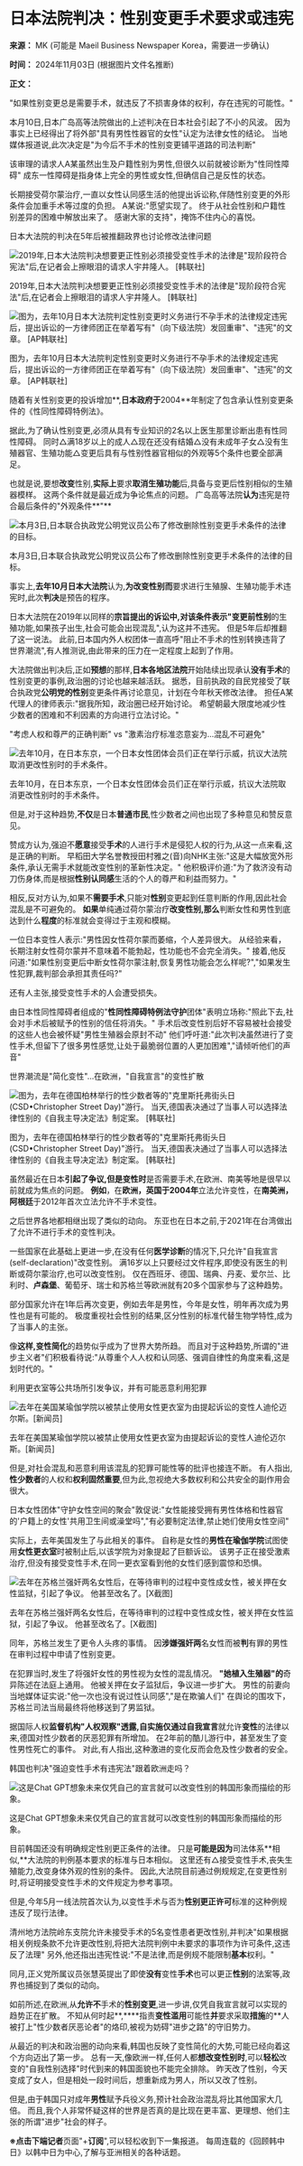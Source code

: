 # 日本法院判决：性别变更手术要求或违宪

**来源：** MK (可能是 Maeil Business Newspaper Korea，需要进一步确认)

**时间：** 2024年11月03日 (根据图片文件名推断)

**正文：**

"如果性别变更总是需要手术，就违反了不损害身体的权利，存在违宪的可能性。"

本月10日,日本广岛高等法院做出的上述判决在日本社会引起了不小的风波。 因为事实上已经得出了将外部"具有男性性器官的女性"认定为法律女性的结论。 当地媒体报道说,此次决定是"为今后不手术的性别变更铺平道路的司法判断"

该审理的请求人A某虽然出生及户籍性别为男性,但很久以前就被诊断为"性同性障碍" 成东一性障碍是指身体上完全的男性或女性,但确信自己是反性的状态。

长期接受荷尔蒙治疗,一直以女性认同感生活的他提出诉讼称,伴随性别变更的外形条件会加重手术等过度的负担。 A某说:"愿望实现了。 终于从社会性别和户籍性别差异的困难中解放出来了。 感谢大家的支持"，掩饰不住内心的喜悦。

日本大法院的判决在5年后被推翻政界也讨论修改法律问题

![2019年,日本大法院判决想要更正性别必须接受变性手术的法律是"现阶段符合宪法"后,在记者会上擦眼泪的请求人宇井隆人。 [韩联社]](https://wimg.mk.co.kr/news/cms/202411/03/news-p.v1.20240719.3a26b223b5cf4eee997f497cd92a9e24_P1.jpg)

2019年,日本大法院判决想要更正性别必须接受变性手术的法律是"现阶段符合宪法"后,在记者会上擦眼泪的请求人宇井隆人。 \[韩联社\]

![图为，去年10月日本大法院判定性别变更时义务进行不孕手术的法律规定违宪后，提出诉讼的一方律师团正在举着写有"（向下级法院）发回重审"、"违宪"的文章。 [AP韩联社]](https://wimg.mk.co.kr/news/cms/202411/03/news-p.v1.20240719.f03b37d203b74697beb41886f3925a6a_P1.jpg)

图为，去年10月日本大法院判定性别变更时义务进行不孕手术的法律规定违宪后，提出诉讼的一方律师团正在举着写有"（向下级法院）发回重审"、"违宪"的文章。 \[AP韩联社\]

随着有关性别变更的投诉增加**,**日本政府于**2004**年制定了包含承认性别变更条件的《性同性障碍特例法》。

据此,为了确认性别变更,必须从具有专业知识的2名以上医生那里诊断出患有性同性障碍。 同时△满18岁以上的成人△现在还没有结婚△没有未成年子女△没有生殖器官、生殖功能△变更后具有与性别性器官相似的外观等5个条件也要全部满足。

也就是说,要想**改变**性别,**实际上**要求**取消生殖功能**后,具备与变更后性别相似的生殖器模样。 这两个条件就是最近成为争论焦点的问题。 广岛高等法院**认为**违宪是符合最后条件的"外观条件**"**

![本月3日,日本联合执政党公明党议员公布了修改删除性别变更手术条件的法律的目标。](https://wimg.mk.co.kr/news/cms/202411/03/news-p.v1.20240719.c702fcd9094245d4a1ab4768014a2aa7_P1.jpg)

本月3日,日本联合执政党公明党议员公布了修改删除性别变更手术条件的法律的目标。

事实上,**去年10月日本大法院**认为,**为改变性别而**要求进行生殖腺、生殖功能手术违宪时,此次**判决**是预告的程序。

日本大法院在2019年以同样的**宗旨提出的诉讼中,**对该**条件表示"变更前性别**的生殖功能,如果孩子出生,社会可能会出现混乱",认为这并不违宪。 但是5年后却推翻了这一说法。 此前,日本国内外人权团体一直高呼"阻止不手术的性别转换违背了世界潮流",有人推测说,由此带来的压力在一定程度上起到了作用。

大法院做出判决后,正如**预想**的那样,**日本各地区法院**开始陆续出现承认**没有手术**的性别变更的事例,政治圈的讨论也越来越活跃。 据悉，目前执政的自民党接受了联合执政党**公明党的性别**变更条件再讨论意见，计划在今年秋天修改法律。 担任A某代理人的律师表示:"据我所知，政治圈已经开始讨论。 希望朝最大限度地减少性少数者的困难和不利因素的方向进行立法讨论。"

"考虑人权和尊严的正确判断" vs "激素治疗标准恣意妄为...混乱不可避免"

![去年10月，在日本东京，一个日本女性团体会员们正在举行示威，抗议大法院取消更改性别时的手术条件。](https://wimg.mk.co.kr/news/cms/202411/03/news-p.v1.20240721.a7be451e0efc458997b3fe0f2957a1da_P1.jpg)

去年10月，在日本东京，一个日本女性团体会员们正在举行示威，抗议大法院取消更改性别时的手术条件。

但是,对于这种趋势,**不仅**是日本**普通市民**,性少数者之间也出现了多种意见和赞反意见。

赞成方认为,强迫不**愿意**接受**手术**的人进行手术是侵犯人权的行为,从这一点来看,这是正确的判断。 早稻田大学名誉教授田村雅之(音)向NHK主张:"这是大幅放宽外形条件,承认无需手术就能改变性别的革新性决定。" 他积极评价道:"为了救济没有动刀伤身体,而是根据**性别认同感**生活的个人的尊严和利益而努力。"

相反,反对方认为,如果不**需要手术**,只能对**性别**变更起到任意判断的作用,因此社会混乱是不可避免的。 **如果**单纯通过荷尔蒙治疗**改变性别,那么**判断女性和男性到底达到什么**程度**的标准就会变得过于主观和模糊。

一位日本变性人表示:"男性因女性荷尔蒙而萎缩，个人差异很大。 从经验来看，长期注射女性荷尔蒙并不意味着不能勃起，性功能也不会完全消失。" 接着,他反问道:"如果性别变更后中断女性荷尔蒙注射,恢复男性功能会怎么样呢?","如果发生性犯罪,裁判部会承担其责任吗?"

还有人主张,接受变性手术的人会遭受损失。

由日本性同性障碍者组成的"**性同性障碍特例法守护**团体"表明立场称:"照此下去,社会对手术后被赋予的性别的信任将消失。" 手术后改变性别后好不容易被社会接受的这些人也会被怀疑"男性生殖器会原封不动" 他们呼吁道:"此次判决虽然进行了变性手术,但留下了很多男性感觉,让处于最脆弱位置的人更加困难","请倾听他们的声音"

世界潮流是"简化变性"...在欧洲，"自我宣言"的变性扩散

![图为，去年在德国柏林举行的性少数者等的"克里斯托弗街头日(CSD•Christopher Street Day)"游行。 当天,德国表决通过了当事人可以选择法律性别的《自我主导决定法》制定案。 [韩联社]](https://wimg.mk.co.kr/news/cms/202411/03/news-p.v1.20240719.18c40d22f9d14ffabd3af8fc0f90e5ad_P1.jpg)

图为，去年在德国柏林举行的性少数者等的"克里斯托弗街头日(CSD•Christopher Street Day)"游行。 当天,德国表决通过了当事人可以选择法律性别的《自我主导决定法》制定案。 \[韩联社\]

虽然最近在日本**引起了争议,但是变性时**是否需要手术,在欧洲、南美等地是很早以前就成为焦点的问题。 **例如**，在**欧洲，英国于2004年**立法允许变性，在**南美洲，阿根廷**于2012年首次立法允许不手术变性。

之后世界各地都相继出现了类似的动向。 东亚也在日本之前,于2021年在台湾做出了允许不进行手术的变性判决。

一些国家在此基础上更进一步,在没有任何**医学诊断**的情况下,只允许"自我宣言(self-declaration)"改变性别。 满16岁以上只要经过文件程序,即使没有医生的判断或荷尔蒙治疗,也可以改变性别。 仅在西班牙、德国、瑞典、丹麦、爱尔兰、比利时、**卢森堡**、葡萄牙、瑞士和苏格兰等欧洲就有20多个国家参与了这种趋势。

部分国家允许在1年后再次变更，例如去年是男性，今年是女性，明年再次成为男性也是有可能的。 极度重视社会性别的结果,区分性别的标准代替生物学特性,成为了当事人的主张。

像**这样,变性简化**的趋势似乎成为了世界大势所趋。 而且对于这种趋势,所谓的"进步主义者"们积极看待说:"从尊重个人人权和认同感、强调自律性的角度来看,这是划时代的。"

利用更衣室等公共场所引发争议，并有可能恶意利用犯罪

![去年在美国某瑜伽学院以被禁止使用女性更衣室为由提起诉讼的变性人迪伦迈尔斯。[新闻员]](https://wimg.mk.co.kr/news/cms/202411/03/news-p.v1.20240719.3ddaf10614ad4e47b2d9f423ae6fd085_P1.jpg)

去年在美国某瑜伽学院以被禁止使用女性更衣室为由提起诉讼的变性人迪伦迈尔斯。\[新闻员\]

但是,对社会混乱和恶意利用该混乱的犯罪可能性等的批评也接连不断。 有人指出,**性少数者**的人权和**权利固然重要**,但为此,忽视绝大多数权利和公共安全的副作用会很大。

日本女性团体"守护女性空间的聚会"敦促说:"女性能接受拥有男性体格和性器官的'户籍上的女性'共用卫生间或澡堂吗","有必要制定法律,禁止她们使用女性空间"

实际上，去年美国发生了与此相关的事件。 自称是女性的**男性在瑜伽学院**试图使用**女性更衣室**时被制止后,以该学院为对象提起了巨额诉讼。 该男子正在接受激素治疗,但没有接受变性手术,在同一更衣室看到他的女性们感到震惊和恐惧。

![去年在苏格兰强奸两名女性后，在等待审判的过程中变性成女性，被关押在女性监狱，引起了争议。 他甚至改名了。[X截图]](https://wimg.mk.co.kr/news/cms/202411/03/news-p.v1.20240719.15f372b7ac834dd4b3f40f9a1d9997b1_P1.jpg)

去年在苏格兰强奸两名女性后，在等待审判的过程中变性成女性，被关押在女性监狱，引起了争议。 他甚至改名了。\[X截图\]

同年，苏格兰发生了更令人头疼的事情。 因**涉嫌强奸两**名女性而被**判**有罪的男性在审判过程中申请了性别变更。

在犯罪当时,发生了将强奸女性的男性视为女性的混乱情况。 **"她植入生殖器"的**奇异陈述在法庭上通用。 他被关押在女子监狱后，争议进一步扩大。 男性的前妻向当地媒体证实说:"他一次也没有说过性认同感","是在欺骗人们" 在舆论的围攻下，苏格兰司法当局最终将他移送到了男监狱。

据国际人权**监督机构"**人权观察"透露,自实施仅通过自我**宣言**就允许**变性**的法律以来,德国对性少数者的厌恶犯罪有所增加。 在2年前的酷儿游行中，甚至发生了变性男性死亡的事件。 对此,有人指出,这种激进的变化反而会危及性少数者的安全。

韩国也判决"强迫变性手术有违宪法"跟着欧洲走吗？

![这是Chat GPT想象未来仅凭自己的宣言就可以改变性别的韩国形象而描绘的形象。](https://wimg.mk.co.kr/news/cms/202411/03/news-p.v1.20240719.e95016694c764c038d718a3dfd85762d_P1.jpg)

这是Chat GPT想象未来仅凭自己的宣言就可以改变性别的韩国形象而描绘的形象。

目前韩国还没有明确规定性别更正条件的法律。 只是**可能是因为**司法体系**相似,**大法院的判例基本要求的标准与日本相似。 这里还有△接受变性手术,丧失生殖能力,改变身体外观的性别的条件。 因此,大法院目前通过例规规定,在变更性别时,将证明接受变性手术的文件规定为参考事项。

但是,今年5月一线法院首次认为,以变性手术与否为**性别更正许可**标准的这种例规违反了现行法律。

清州地方法院岭东支院允许未接受手术的5名变性患者更改性别,并判决"如果根据相关例规条款不允许更改性别,将把大法院判例中未要求的事项作为许可条件,这违反了法理" 另外,他还指出违宪性说:"不是法律,而是例规不能限制**基本**权利。"

同月,正义党所属议员张慧英提出了即使**没有**变性**手术**也可以更正**性别**的法案等,政界也捕捉到了类似的动向。

如前所述,在欧洲,从**允许不**手术的**性别变更**,进一步讲,仅凭自我宣言就可以实现的趋势正在扩散。 不知从何时起**,****指责**变性滥用**可能性**并**要求采取**措施**的**人被打上"性少数者厌恶论者"的烙印,被视为妨碍"进步之路"的守旧势力。

从最近的判决和政治圈的动向来看,韩国也反映了变性简化的大势,可能已经向着这个方向迈出了第一步。 总有一天,像欧洲一样,任何人都**想改变性别时**,可以**轻松**改变的"自我性别选择"时代到来的韩国面貌也不能完全排除。 昨天改了性别，今天变成了女人，但是相处一段时间后，想重新成为男人，所以又改了性别。

但是,由于韩国只对成年**男性**赋予兵役义务,预计社会政治混乱将比其他国家大几倍。 而且,我个人非常怀疑这样的世界是否真的是比现在更丰富、更理想、他们主张的所谓"进步"社会的样子。

**※**点击下端**记者**页面"+**订阅**",可以轻松收到下一集报道。 每周连载的《回顾韩中日》以韩中日为中心,了解与亚洲相关的各种话题。
